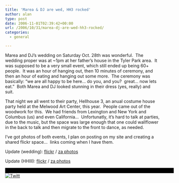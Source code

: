 ```yaml
---
title: 'Marea & DJ are wed, HH3 rocked'
author: alan
type: post
date: 2006-11-01T02:39:42+00:00
url: /2006/10/31/marea-dj-are-wed-hh3-rocked/
categories:
  - general

---
```

Marea and DJ&#8217;s wedding on Saturday Oct. 28th was wonderful.&nbsp; The wedding proper was at ~1pm at her father&#8217;s house in the Tyler Park area.&nbsp; It was supposed to be a very small event, which still ended up being 60+ people.&nbsp; It was an hour of hanging out, then 10 minutes of ceremony, and then an hour of eating and hanging out some more.&nbsp; The ceremony was basically: &#8220;we are all happy to be here&#8230; do you, and you?&nbsp; great&#8230; now lets eat.&#8221;&nbsp; Both Marea and DJ looked stunning in their dress (yes, really) and suit.

That night we all went to their party, Hellhouse 3, an anual costume house party held at the Melwood Art Center, this year.&nbsp; People came out of the woodwork for this.&nbsp; We had friends from Lexington and New York and Columbus (us) and even California&#8230;&nbsp; Unfortunatly, it&#8217;s hard to talk at parties, due to the music, but the space was large enough that one could wallflower in the back to talk and then migrate to the front to dance, as needed.

I&#8217;ve got photos of both events, I plan on posting on my site and creating a shared flickr space&#8230;&nbsp; links coming when I have them.

Update (wedding): [flickr][1] / [za photos][2]
  
Update (HHIII): [flickr][3] / [za photos][4]

<div style="text-align:center;" align="center">
  <div style="background:#000;width:550px;margin:0 auto;text-align:center;">
    <b class="dtop"></b><b class="d1"></b><b class="d2"></b><b class="d3"></b><b class="d4"></b><br /><b class="dbottom"></b><b class="d4"></b><b class="d3"></b><b class="d2"></b><b class="d1"></b>
  </div>
</div>

<div class="twttr_button">
  <a href="http://twitter.com/share?url=https://zeroasterisk.com/2006/10/31/marea-dj-are-wed-hh3-rocked/&text=Marea+%26+DJ+are+wed%2C+HH3+rocked" target="_blank" title="Click here if you like this article."> <img src="http://zeroasterisk.com/wp-content/plugins/twitter-plugin/images/twitt.gif" alt="Twitt" /> </a>
</div>

 [1]: http://www.flickr.com/photos/89196788@N00/sets/72157594354885008/ "flickr set"
 [2]: https://zeroasterisk.com/photos/main.php?g2_view=core.ShowItem&g2_itemId=30585 "gallery"
 [3]: http://www.flickr.com/photos/89196788@N00/sets/72157594370819672/ "flickr set"
 [4]: https://zeroasterisk.com/photos/main.php?g2_view=core.ShowItem&g2_itemId=30806 "gallery"